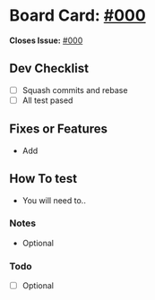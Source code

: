 # Board Card: [#000](https://trello.com/c/${HASH})

**Closes Issue:** [#000](https://github.com/valhallacoders/gedeco-web/issues/#)

## Dev Checklist

- [ ] Squash commits and rebase
- [ ] All test pased

## Fixes or Features

- Add

## How To test

- You will need to..

### Notes

- Optional

### Todo

- [ ] Optional
